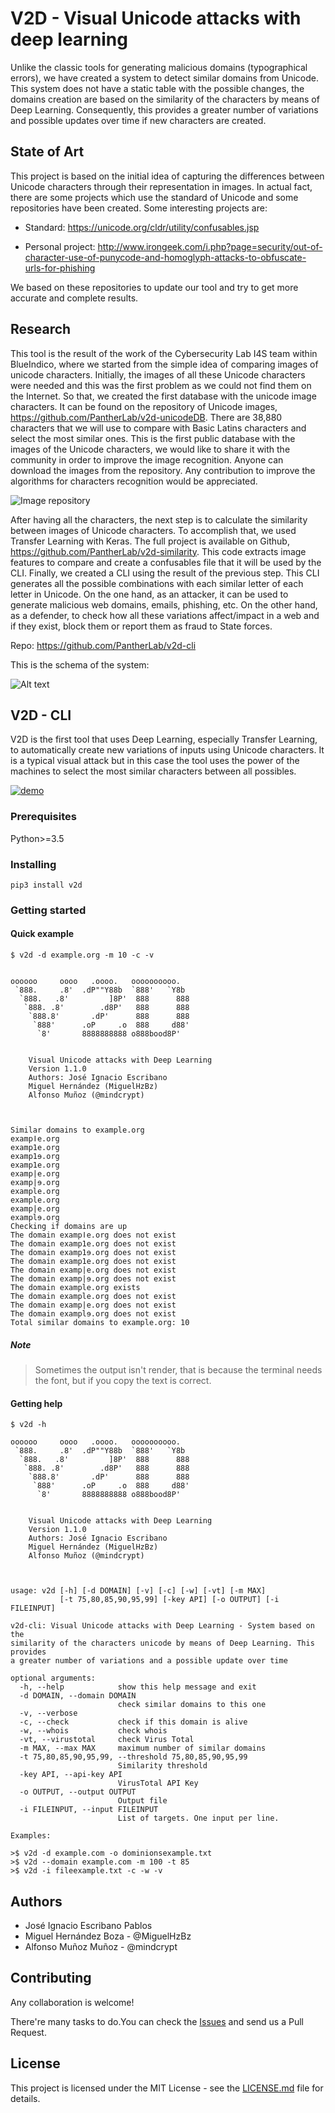 # V2D - Visual Unicode attacks with deep learning

Unlike the classic tools for generating malicious domains (typographical errors), we have created a system to detect similar domains from Unicode. This system does not have a static table with the possible changes, the domains creation are based on the similarity of the characters by means of Deep Learning. Consequently, this provides a greater number of variations and possible updates over time if new characters are created.

## State of Art

This project is based on the initial idea of capturing the differences between Unicode characters through their representation in images. In actual fact, there are some projects which use the standard of Unicode and some repositories have been created. Some interesting projects are:

* Standard: https://unicode.org/cldr/utility/confusables.jsp

* Personal project: http://www.irongeek.com/i.php?page=security/out-of-character-use-of-punycode-and-homoglyph-attacks-to-obfuscate-urls-for-phishing

We based on these repositories to update our tool and try to get more accurate and complete results.


## Research

This tool is the result of the work of the Cybersecurity Lab I4S team within BlueIndico, where we started from the simple idea of comparing images of unicode characters. Initially, the images of all these Unicode characters were needed and this was the first problem as we could not find them on the Internet. So that, we created the first database with the unicode image characters. It can be found on the repository of Unicode images, https://github.com/PantherLab/v2d-unicodeDB. There are 38,880 characters that we will use to compare with Basic Latins characters and select the most similar ones. This is the first public database with the images of the Unicode characters, we would like to share it with the community in order to improve the image recognition. Anyone can download the images from the repository. Any contribution to  improve the algorithms for characters recognition would be appreciated.

![Image repository](/img/repository.png "Image repository.")

After having all the characters, the next step is to calculate the similarity between images of Unicode characters. To accomplish that, we used Transfer Learning with Keras. The full project is available on Github, https://github.com/PantherLab/v2d-similarity. This code extracts image features to compare and create a confusables file that it will be used by the CLI.
Finally, we created a CLI using the result of the previous step. This CLI generates all the possible combinations with each similar letter of each letter in Unicode. On the one hand, as an attacker, it can be used to generate malicious web domains, emails, phishing, etc. On the other hand, as a defender, to check how all these variations affect/impact in a web and if they exist, block them or report them as fraud to State forces.

Repo: https://github.com/PantherLab/v2d-cli

This is the schema of the system:

![Alt text](/img/Architecture.png "Repositories system.")

## V2D - CLI

V2D is the first tool that uses Deep Learning, especially Transfer Learning, to automatically create new variations of inputs using Unicode characters. It is a typical visual attack but in this case the tool uses the power of the machines to select the most similar characters between all possibles.

[![demo](https://asciinema.org/a/oxZKyNJAoblosmwtzWr8Pgchg.png)](https://asciinema.org/a/oxZKyNJAoblosmwtzWr8Pgchg?autoplay=1)


### Prerequisites

Python>=3.5

### Installing

```
pip3 install v2d
```

### Getting started

#### Quick example

```
$ v2d -d example.org -m 10 -c -v


oooooo     oooo   .oooo.   oooooooooo.
 `888.     .8'  .dP""Y88b  `888'   `Y8b
  `888.   .8'         ]8P'  888      888
   `888. .8'        .d8P'   888      888
    `888.8'       .dP'      888      888
     `888'      .oP     .o  888     d88'
      `8'       8888888888 o888bood8P'


    Visual Unicode attacks with Deep Learning
    Version 1.1.0
    Authors: José Ignacio Escribano
    Miguel Hernández (MiguelHzBz)
    Alfonso Muñoz (@mindcrypt)



Similar domains to example.org
exampǀe.org
examp1е.org
examp1ɘ.org
examp1e.org
examp|е.org
examp|ɘ.org
example.org
examplе.org
examp|e.org
examplɘ.org
Checking if domains are up
The domain exampǀe.org does not exist
The domain examp1е.org does not exist
The domain examp1ɘ.org does not exist
The domain examp1e.org does not exist
The domain examp|е.org does not exist
The domain examp|ɘ.org does not exist
The domain example.org exists
The domain examplе.org does not exist
The domain examp|e.org does not exist
The domain examplɘ.org does not exist
Total similar domains to example.org: 10
```
##### Note

> Sometimes the output isn't render, that is because the terminal needs the font, but if you copy the text is correct.

#### Getting help

```
$ v2d -h

oooooo     oooo   .oooo.   oooooooooo.
 `888.     .8'  .dP""Y88b  `888'   `Y8b
  `888.   .8'         ]8P'  888      888
   `888. .8'        .d8P'   888      888
    `888.8'       .dP'      888      888
     `888'      .oP     .o  888     d88'
      `8'       8888888888 o888bood8P'


    Visual Unicode attacks with Deep Learning
    Version 1.1.0
    Authors: José Ignacio Escribano
    Miguel Hernández (MiguelHzBz)
    Alfonso Muñoz (@mindcrypt)



usage: v2d [-h] [-d DOMAIN] [-v] [-c] [-w] [-vt] [-m MAX]
           [-t 75,80,85,90,95,99] [-key API] [-o OUTPUT] [-i FILEINPUT]

v2d-cli: Visual Unicode attacks with Deep Learning - System based on the
similarity of the characters unicode by means of Deep Learning. This provides
a greater number of variations and a possible update over time

optional arguments:
  -h, --help            show this help message and exit
  -d DOMAIN, --domain DOMAIN
                        check similar domains to this one
  -v, --verbose
  -c, --check           check if this domain is alive
  -w, --whois           check whois
  -vt, --virustotal     check Virus Total
  -m MAX, --max MAX     maximum number of similar domains
  -t 75,80,85,90,95,99, --threshold 75,80,85,90,95,99
                        Similarity threshold
  -key API, --api-key API
                        VirusTotal API Key
  -o OUTPUT, --output OUTPUT
                        Output file
  -i FILEINPUT, --input FILEINPUT
                        List of targets. One input per line.

Examples:

>$ v2d -d example.com -o dominionsexample.txt
>$ v2d --domain example.com -m 100 -t 85
>$ v2d -i fileexample.txt -c -w -v

```



## Authors

* José Ignacio Escribano Pablos
* Miguel Hernández Boza - @MiguelHzBz
* Alfonso Muñoz Muñoz - @mindcrypt

## Contributing

Any collaboration is welcome!

There're many tasks to do.You can check the [Issues](https://github.com/PantherLab/v2d-cli/issues) and send us a Pull Request.

## License

This project is licensed under the MIT License - see the [LICENSE.md](LICENSE.md) file for details.
